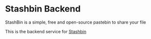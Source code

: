 # Stashbin Backend

StashBin is a simple, free and open-source pastebin to share your file

This is the backend service for [Stashbin](https://stashbin.xyz)
